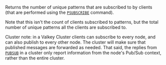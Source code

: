 Returns the number of unique patterns that are subscribed to by clients (that are performed using the [`PSUBSCRIBE`](psubscribe.md) command).

Note that this isn't the count of clients subscribed to patterns, but the total number of unique patterns all the clients are subscribed to.

Cluster note: in a Valkey Cluster clients can subscribe to every node, and can also publish to every other node. The cluster will make sure that published messages are forwarded as needed. That said, the replies from [`PUBSUB`](pubsub.md) in a cluster only report information from the node's Pub/Sub context, rather than the entire cluster.
